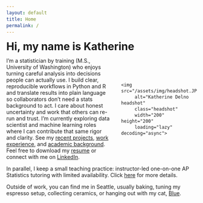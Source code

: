 ```yaml
---
layout: default
title: Home
permalink: /
---
```


<style>
  .page-heading{display:none}

  /* Title + first paragraph + photo */
  .hero { margin-bottom: 8px; }
  .hero h1 { margin: 0 0 .75rem; }

  .intro-grid {
    display: grid;
    grid-template-columns: minmax(0, 1fr) 200px; /* text | photo */
    column-gap: 24px;
    align-items: center;                         /* <-- centers photo to paragraph */
  }
  .intro-grid p { margin: 0; max-width: 72ch; }

  .headshot {
    width: 200px; height: 200px;
    border-radius: 50%;
    object-fit: cover;
    /* prevent theme dimming */
    opacity: 1 !important;
    filter: none !important;
    -webkit-filter: none !important;
    mix-blend-mode: normal !important;
    box-shadow: none;
  }

  /* Lightbox */
  .lightbox { display:none; position:fixed; inset:0; background:rgba(0,0,0,.6);
              align-items:center; justify-content:center; padding:24px; z-index:9999; }
  .lightbox:target { display:flex; }
  .lightbox img { max-width:720px; max-height:85vh; border-radius:12px;
                  box-shadow:0 10px 30px rgba(0,0,0,.35); }
  .lb-close { position:absolute; inset:0; cursor:zoom-out; }

  /* Mobile: stack nicely */
  @media (max-width:700px){
    .intro-grid { grid-template-columns: 1fr; row-gap: 8px; }
    .headshot { justify-self: start; }
  }
</style>

<div class="hero">
  <h1>Hi, my name is Katherine</h1>

  <div class="intro-grid">
    <p>
      I’m a statistician by training (M.S., University of Washington) who enjoys turning careful analysis into decisions people can actually use. I build clear, reproducible workflows in Python and R and translate results into plain language so collaborators don’t need a stats background to act. I care about honest uncertainty and work that others can re-run and trust. I’m currently exploring data scientist and machine learning roles where I can contribute that same rigor and clarity. See my
      <a href="/projects/">recent projects</a>, <a href="/experience/">work experience</a>, and
      <a href="/education/">academic background</a>. Feel free to download my
      <a href="/assets/resume.pdf">resume</a> or connect with me on
      <a href="https://www.linkedin.com/in/katherinedelno">LinkedIn</a>.
    </p>

    <img src="/assets/img/headshot.JPG"
         alt="Katherine Delno headshot"
         class="headshot"
         width="200" height="200"
         loading="lazy" decoding="async">
  </div>
</div>

<p>
  In parallel, I keep a small teaching practice: instructor-led one-on-one AP Statistics tutoring with limited availability. Click
  <a href="/tutoring/">here</a> for more details.
</p>

<p>
  Outside of work, you can find me in Seattle, usually baking, tuning my espresso setup, collecting ceramics, or hanging out with my cat,
  <a href="#blue-photo">Blue</a>.
</p>

<!-- Lightbox -->
<div id="blue-photo" class="lightbox" aria-hidden="true">
  <a href="#" class="lb-close" aria-label="Close"></a>
  <img src="/assets/img/blue.jpeg" alt="Blue the cat">
</div>